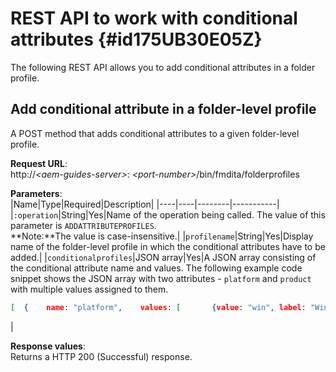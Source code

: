 # REST API to work with conditional attributes {#id175UB30E05Z}

The following REST API allows you to add conditional attributes in a folder profile.

## Add conditional attribute in a folder-level profile 

A POST method that adds conditional attributes to a given folder-level profile.

**Request URL**:   
http://*<aem-guides-server\>*: *<port-number\>*/bin/fmdita/folderprofiles

**Parameters**:   
|Name|Type|Required|Description|
|----|----|--------|-----------|
|``:operation``|String|Yes|Name of the operation being called. The value of this parameter is ``ADDATTRIBUTEPROFILES``. <br> **Note:**The value is case-insensitive.|
|``profilename``|String|Yes|Display name of the folder-level profile in which the conditional attributes have to be added.|
|`conditionalprofiles`|JSON array|Yes|A JSON array consisting of the conditional attribute name and values. The following example code snippet shows the JSON array with two attributes - `platform` and `product` with multiple values assigned to them. 
```JSON
[  {    name: "platform",    values: [       {value: "win", label: "Windows"},       {value: "mac", label: "Mac OS"}    ]},{    name: "product",    values: [      {value: "aem_1", label: "AEM 6.1"},           {value: "aem_4,  label: "AEM 6.4"}  ]  }]
``` 
|

**Response values**:   
Returns a HTTP 200 \(Successful\) response.

